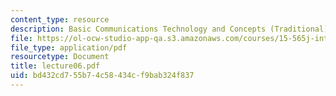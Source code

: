 ```yaml
---
content_type: resource
description: Basic Communications Technology and Concepts (Traditional)
file: https://ol-ocw-studio-app-qa.s3.amazonaws.com/courses/15-565j-integrating-esystems-global-information-systems-spring-2002/bd432cd755b74c58434cf9bab324f837_lecture06.pdf
file_type: application/pdf
resourcetype: Document
title: lecture06.pdf
uid: bd432cd7-55b7-4c58-434c-f9bab324f837
---
```

